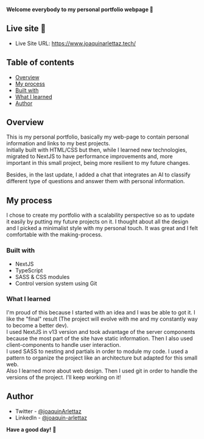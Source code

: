 **Welcome everybody to my personal portfolio webpage 👋**

## Live site 🚀
- Live Site URL: https://www.joaquinarlettaz.tech/

## Table of contents
  - [Overview](#overview)
  - [My process](#my-process)
  - [Built with](#built-with)
  - [What I learned](#what-i-learned)
  - [Author](#author)

## Overview
This is my personal portfolio, basically my web-page to contain personal information and links to my best projects.   
Initially built with HTML/CSS but then, while I learned new technologies, migrated to NextJS to have performance improvements and, more important in this small project, being more resilient to my future changes.   
   
Besides, in the last update, I added a chat that integrates an AI to classify different type of questions and answer them with personal information.

## My process
I chose to create my portfolio with a scalability perspective so as to update it easily by putting my future projects on it. I thought about all the design and I picked a minimalist style with my personal touch. It was great and I felt comfortable with the making-process.

### Built with

- NextJS
- TypeScript
- SASS & CSS modules
- Control version system using Git

### What I learned

I'm proud of this because I started with an idea and I was be able to got it. I like the "final" result (The project will evolve with me and my constantly way to become a better dev).  
I used NextJS in v13 version and took advantage of the server components because the most part of the site have static information. Then I also used client-components to handle user interaction.  
I used SASS to nesting and partials in order to module my code. I used a pattern to organize the project like an architecture but adapted for this small web.   
Also I learned more about web design. Then I used git in order to handle the versions of the project.
I'll keep working on it!

## Author

- Twitter - [@joaquinArlettaz](https://twitter.com/joaquinarlettaz)
- LinkedIn - [@joaquin-arlettaz](https://www.linkedin.com/in/joaqu%C3%ADn-arlettaz/)

**Have a good day!** 🚀
